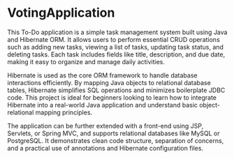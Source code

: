 # VotingApplication

This To-Do application is a simple task management system built using Java and Hibernate ORM. It allows users to perform essential CRUD operations such as adding new tasks, viewing a list of tasks, updating task status, and deleting tasks. Each task includes fields like title, description, and due date, making it easy to organize and manage daily activities.

Hibernate is used as the core ORM framework to handle database interactions efficiently. By mapping Java objects to relational database tables, Hibernate simplifies SQL operations and minimizes boilerplate JDBC code. This project is ideal for beginners looking to learn how to integrate Hibernate into a real-world Java application and understand basic object-relational mapping principles.

The application can be further extended with a front-end using JSP, Servlets, or Spring MVC, and supports relational databases like MySQL or PostgreSQL. It demonstrates clean code structure, separation of concerns, and a practical use of annotations and Hibernate configuration files.
